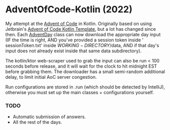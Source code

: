 # AdventOfCode-Kotlin (2022)

My attempt at the [Advent of Code][aoc] in Kotlin. Originally based on using Jetbrain's
[Advent of Code Kotlin Template][template], but a lot has changed since then. Each [AdventDay][ad] class can
now download the appropriate day input (IF the time is right, AND you've provided a session token inside '
sessionToken.txt' inside $WORKING-DIRECTORY$/data, AND if that day's input does not already exist inside that same data
subdirectory).

The kotlin/ktor web-scraper used to grab the input can also be run < 100 seconds before release, and it will wait for
the clock to hit midnight EST before grabbing them. The downloader has a small semi-random additional delay,
to limit initial AoC server congestion.

Run configurations are stored in .run (which should be detected by IntelliJ), otherwise you must set up
the main classes + configurations yourself.

### TODO

- Automatic submission of answers.
- All the rest of the days.

[aoc]: https://adventofcode.com
[ad]: https://github.com/CognitiveGear/AdventOfCode-Kotlin/tree/common/src/main/kotlin/AdventDay.kt
[template]: https://github.com/kotlin-hands-on/advent-of-code-kotlin-template
